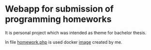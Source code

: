 # Webapp for submission of programming homeworks

It is personal project which was intended as theme for bachelor thesis.

In file [homework.php](https://github.com/okski/bc_work/blob/250906961bfadff4b72bccc1faead24bbfa3ca0c/homework.php#L147C5-L147C5) is used docker [image](https://hub.docker.com/r/hosj03/docker-app) created by me.
